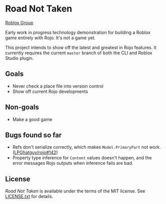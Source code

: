 # Road Not Taken
[Roblox Group](https://www.roblox.com/groups/4828125/Road-Not-Taken#!/about)

Early work in progress technology demonstration for building a Roblox game entirely with Rojo. It's not a game yet.

This project intends to show off the latest and greatest in Rojo features. It currently requires the current `master` branch of both the CLI and Roblox Studio plugin.

## Goals
- Never check a place file into version control
- Show off current Rojo developments

## Non-goals
- Make a good game

## Bugs found so far
- Refs don't serialize correctly, which makes `Model.PrimaryPart` not work. ([LPGhatguy/rojo#142](https://github.com/LPGhatguy/rojo/issues/142))
- Property type inference for `Content` values doesn't happen, and the error messages Rojo outputs when inference fails are bad.

## License
*Road Not Taken* is available under the terms of the MIT license. See [LICENSE.txt](LICENSE.txt) for details.
